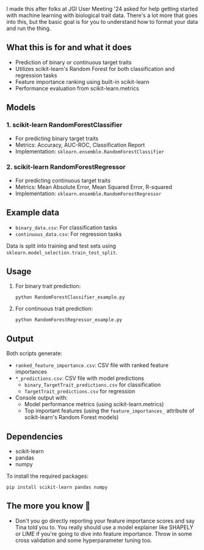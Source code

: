 I made this after folks at JGI User Meeting '24 asked for help getting started with machine learning with biological trait data.
There's a lot more that goes into this, but the basic goal is for you to understand how to format your data and run the thing.

## What this is for and what it does
- Prediction of binary or continuous target traits
- Utilizes scikit-learn's Random Forest for both classification and regression tasks
- Feature importance ranking using built-in scikit-learn
- Performance evaluation from scikit-learn.metrics

## Models

### 1. scikit-learn RandomForestClassifier
- For predicting binary target traits
- Metrics: Accuracy, AUC-ROC, Classification Report
- Implementation: `sklearn.ensemble.RandomForestClassifier`

### 2. scikit-learn RandomForestRegressor
- For predicting continuous target traits
- Metrics: Mean Absolute Error, Mean Squared Error, R-squared
- Implementation: `sklearn.ensemble.RandomForestRegressor`

## Example data

- `binary_data.csv`: For classification tasks
- `continuous_data.csv`: For regression tasks

Data is split into training and test sets using `sklearn.model_selection.train_test_split`.

## Usage

1. For binary trait prediction:
   ```
   python RandomForestClassifier_example.py
   ```

2. For continuous trait prediction:
   ```
   python RandomForestRegressor_example.py
   ```

## Output

Both scripts generate:
- `ranked_feature_importance.csv`: CSV file with ranked feature importances
- `*_predictions.csv`: CSV file with model predictions
  - `binary_TargetTrait_predictions.csv` for classification
  - `TargetTrait_predictions.csv` for regression
- Console output with:
  - Model performance metrics (using scikit-learn.metrics)
  - Top important features (using the `feature_importances_` attribute of scikit-learn's Random Forest models)

## Dependencies

- scikit-learn
- pandas
- numpy

To install the required packages:
```
pip install scikit-learn pandas numpy
```

## The more you know 💫

- Don't you go directly reporting your feature importance scores and say Tina told you to. You really should use a model explainer like SHAPELY or LIME if you're going to dive into feature importance. Throw in some cross validation and some hyperparameter tuning too.
